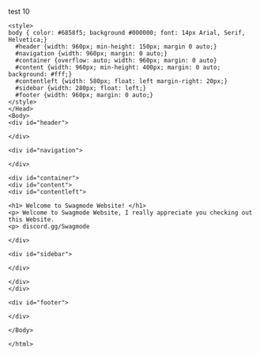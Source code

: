 test 10
<html>
  <Head>
    <title> Swagmode </title>
    
    <style>
    body { color: #6858f5; background #000000; font: 14px Arial, Serif, Helvetica;}
      #header {width: 960px; min-height: 150px; margin 0 auto;}
      #navigation {width: 960px; margin: 0 auto;}
      #container {overflow: auto; width: 960px; margin: 0 auto}
      #content {width: 960px; min-height: 400px; margin: 0 auto; background: #fff;}
      #contentleft {width: 580px; float: left margin-right: 20px;}
      #sidebar {width: 280px; float: left;}
      #footer {width: 960px; margin: 0 auto;}
    </style>
    </Head>
    <Body>
    <div id="header">
    
    </div>
    
    <div id="navigation">    
  
    </div>
    
    <div id="container">
    <div id="content">
    <div id="contentleft">
    
    <h1> Welcome to Swagmode Website! </h1>
    <p> Welcome to Swagmode Website, I really appreciate you checking out this Website.
    <p> discord.gg/Swagmode
   
    </div>
    
    <div id="sidebar">
    
    </div>

    </div>
    </div>
    
    <div id="footer">
    
    </div>
    
    </Body>
    
    </html>
